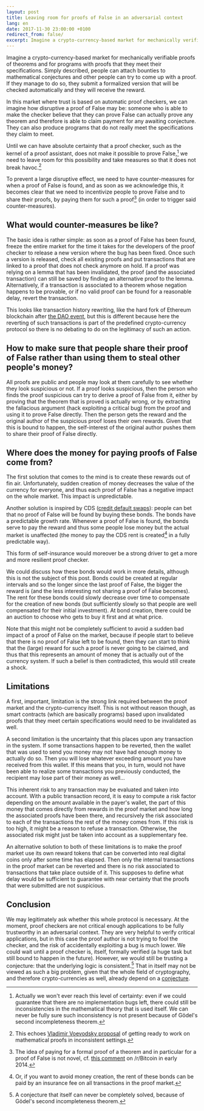 ```yaml
---
layout: post
title: Leaving room for proofs of False in an adversarial context
lang: en
date: 2017-11-30 23:00:00 +0100
redirect_from: false/
excerpt: Imagine a crypto-currency-based market for mechanically verifiable proofs of theorems and for programs with proofs that they meet their specifications. Simply described, people can attach bounties to mathematical conjectures and other people can try to come up with a proof. If they manage to do so, they submit a formalized version that will be checked automatically and they will receive the reward. In this market where trust is based on automatic proof checkers, we can imagine how disruptive a proof of False may be.
---
```


Imagine a crypto-currency-based market for mechanically verifiable proofs
of theorems and for programs with proofs that they meet their specifications.
Simply described, people can attach bounties to mathematical conjectures and
other people can try to come up with a proof. If they manage to do so, they
submit a formalized version that will be checked automatically and they will
receive the reward.

In this market where trust is based on automatic proof checkers, we can
imagine how disruptive a proof of False may be: someone who is able to
make the checker believe that they can prove False can actually
prove any theorem and therefore is able to claim payment for any awaiting
conjecture. They can also produce programs that do not really meet the
specifications they claim to meet.

Until we can have absolute certainty that a proof checker, such as the
kernel of a proof assistant, does not make it possible to prove False,[^1]
we need to leave room for this possibility and take measures so that it does
not break havoc.[^2]

[^1]: Actually we won't ever reach this level of certainty: even if we could guarantee that there are no implementation bugs left, there could still be inconsistencies in the mathematical theory that is used itself. We can never be fully sure such inconsistency is not present because of Gödel's second incompleteness theorem.

[^2]: This echoes [Vladimir Voevodsky proposal](https://www.youtube.com/watch?v=O45LaFsaqMA) of getting ready to work on mathematical proofs in inconsistent settings.

To prevent a large disruptive effect, we need to have counter-measures for
when a proof of False is found, and as soon as we acknowledge this, it becomes
clear that we need to incentivize people to prove False and to share their
proofs, by paying them for such a proof[^3] (in order to trigger said
counter-measures).

[^3]: The idea of paying for a formal proof of a theorem and in particular for a proof of False is not novel, cf. [this comment](https://www.reddit.com/r/Bitcoin/comments/1u6oza/proof_market_submit_proof_get_paid_with_bitcoin/ceffmdl/) on /r/Bitcoin in early 2014.

## What would counter-measures be like? ##

The basic idea is rather simple: as soon as a proof of False has been found,
freeze the entire market for the time it takes for the developers of the proof
checker to release a new version where the bug has been fixed. Once such a
version is released, check all existing proofs and put transactions that are
linked to a proof that does not check anymore on hold. If a proof was relying
on a lemma that has been invalidated, the proof (and the associated
transaction) can still be saved by finding an alternative proof to the lemma.
Alternatively, if a transaction is associated to a theorem whose negation
happens to be provable, or if no valid proof can be found for a reasonable
delay, revert the transaction.

This looks like transaction history rewriting, like the hard fork of Ethereum
blockchain after
[the DAO event](https://en.wikipedia.org/wiki/Ethereum#The_DAO_event), but this
is different because here the reverting of such transactions is part of the
predefined crypto-currency protocol so there is no debating to do on the
legitimacy of such an action.

## How to make sure that people share their proof of False rather than using them to steal other people's money? ##

All proofs are public and people may look at them carefully to see whether
they look suspicious or not. If a proof looks suspicious, then the person who
finds the proof suspicious can try to derive a proof of False from it, either
by proving that the theorem that is proved is actually wrong, or by extracting
the fallacious argument (hack exploiting a critical bug) from the proof and
using it to prove False directly. Then the person gets the reward and the
original author of the suspicious proof loses their own rewards. Given that
this is bound to happen, the self-interest of the original author pushes them
to share their proof of False directly.

## Where does the money for paying proofs of False come from? ##

The first solution that comes to the mind is to create these rewards out of
fin air. Unfortunately, sudden creation of money decreases the value of the
currency for everyone, and thus each proof of False has a negative impact on
the whole market. This impact is unpredictable.

Another solution is inspired by CDS
([credit default swaps](https://en.wikipedia.org/wiki/Credit_default_swap)):
people can bet that no proof of False will be found by buying these bonds.
The bonds have a predictable growth rate. Whenever a proof of False is found,
the bonds serve to pay the reward and thus some people lose money but the
actual market is unaffected (the money to pay the CDS rent is created[^4] in a
fully predictable way).

[^4]: Or, if you want to avoid money creation, the rent of these bonds can be paid by an insurance fee on all transactions in the proof market.

This form of self-insurance would moreover be a strong driver to get a more
and more resilient proof checker.

We could discuss how these bonds would work in more details, although this
is not the subject of this post. Bonds could be created at regular intervals
and so the longer since the last proof of False, the bigger the reward is
(and the less interesting not sharing a proof of False becomes). The rent
for these bonds could slowly decrease over time to compensate for the
creation of new bonds (but sufficiently slowly so that people are well
compensated for their initial investment). At bond creation, there could be
an auction to choose who gets to buy it first and at what price.

Note that this might not be completely sufficient to avoid a sudden bad
impact of a proof of False on the market, because if people start to believe
that there is no proof of False left to be found, then they can start to
think that the (large) reward for such a proof is never going to be
claimed, and thus that this represents an amount of money that is actually
out of the currency system. If such a belief is then contradicted, this
would still create a shock.

## Limitations ##

A first, important, limitation is the strong link required between the proof
market and the crypto-currency itself. This is not without reason though, as
smart contracts (which are basically programs) based upon invalidated proofs
that they meet certain specifications would need to be invalidated as well.

A second limitation is the uncertainty that this places upon any transaction
in the system. If some transactions happen to be reverted, then the wallet
that was used to send you money may not have had enough money to actually do so.
Then you will lose whatever exceeding amount you have received from this wallet.
If this means that you, in turn, would not have been able to realize some
transactions you previously conducted, the recipient may lose part of their
money as well...

This inherent risk to any transaction may be evaluated and taken into account.
With a public transaction record, it is easy to compute a risk factor
depending on the amount available in the payer's wallet, the part of this
money that comes directly from rewards in the proof market and how long the
associated proofs have been there, and recursively the risk associated to each
of the transactions the rest of the money comes from. If this risk is too
high, it might be a reason to refuse a transaction. Otherwise, the associated
risk might just be taken into account as a supplementary fee.

An alternative solution to both of these limitations is to make the proof
market use its own reward tokens that can be converted into real digital coins
only after some time has elapsed. Then only the internal transactions in the
proof market can be reverted and there is no risk associated to transactions
that take place outside of it. This supposes to define what delay would be
sufficient to guarantee with near certainty that the proofs that were submitted
are not suspicious.

## Conclusion ##

We may legitimately ask whether this whole protocol is necessary. At the
moment, proof checkers are not critical enough applications to be fully
trustworthy in an adversarial context. They are very helpful to verify critical
applications, but in this case the proof author is not trying to fool the
checker, and the risk of accidentally exploiting a bug is much lower.
We could wait until a proof checker is, itself, formally verified (a huge task
but still bound to happen in the future). However, we would still be trusting
a conjecture: that the underlying logic is consistent.[^5] That in itself may
not be viewed as such a big problem, given that the whole field of
cryptography, and therefore crypto-currencies as well, already depend on a
[conjecture](https://en.wikipedia.org/wiki/One-way_function).

[^5]: A conjecture that itself can never be completely solved, because of Gödel's second incompleteness theorem.
